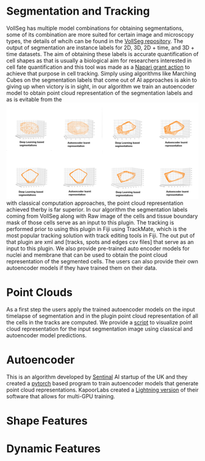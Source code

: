 # Segmentation and Tracking
VollSeg has multiple model combinations for obtaining segmentations, some of its combination are more suited for certain image and microscopy types, the details
of whcih can be found in the [VollSeg repository](https://github.com/Kapoorlabs-CAPED/VollSeg). The output of segmentation are instance labels for 2D, 3D, 2D + time,
and 3D + time datasets. The aim of obtaining these labels is accurate quantification of cell shapes as that is usually a biological aim for researchers interested in
cell fate quantification and this tool was made as a [Napari grant action](https://chanzuckerberg.com/science/programs-resources/imaging/napari/vollseg-extensions-and-workflow-development-with-user-support/)
to achieve that purpose in cell tracking. Simply using algorithms like Marching Cubes on the segmentation labels that come out of AI approaches is akin to giving up
when victory is in sight, in our algorithm we train an autoencoder model to obtain point cloud representation of the segmentation labels and as is evitable from the
![comparision](images/point_clouds_compared.png) with classical computation approaches, the point cloud representation achieved therby is far superior. In our algorithm
the segmentation labels coming from VollSeg along with Raw image of the cells and tissue boundary mask of those cells serve as an input to this plugin. The tracking
is performed prior to using this plugin in Fiji using TrackMate, which is the most popular tracking solution with track editing tools in Fiji. The out put of that plugin
are xml and [tracks, spots and edges csv files] that serve as an input to this plugin. We also provide pre-trained auto encoder models for nuclei and membrane that can
be used to obtain the point cloud representation of the segmented cells. The users can also provide their own autoencoder models if they have trained them on their data.

# Point Clouds

As a first step the users apply the trained autoencoder models on the input timelapse of segmentation and in the plugin point cloud representation of all the cells in
the tracks are computed. We provide a [script](scripts/point_clouds_visualize.py) to visualize point cloud representation for the input segmentation image using classical
and autoencoder model predictions.

# Autoencoder

This is an algorithm developed by [Sentinal](https://www.sentinal4d.com/) AI startup of the UK and they created a [pytorch](https://github.com/Sentinal4D) based program to train autoencoder models that
generate point cloud representations. KapoorLabs created a [Lightning version](https://github.com/Kapoorlabs-CAPED/KapoorLabs-Lightning) of their software that allows for multi-GPU training. 

# Shape Features

# Dynamic Features
